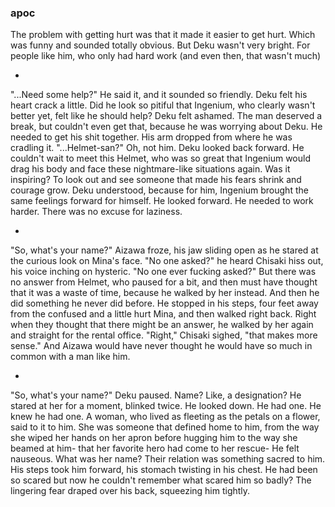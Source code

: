 ### apoc

The problem with getting hurt was that it made it easier to get hurt. Which was funny and sounded totally obvious. But Deku wasn't very bright.
For people like him, who only had hard work (and even then, that wasn't much) 

-

"...Need some help?"
He said it, and it sounded so friendly. Deku felt his heart crack a little. Did he look so pitiful that Ingenium, who clearly wasn't better yet, felt like he should help? 
Deku felt ashamed. The man deserved a break, but couldn't even get that, because he was worrying about Deku. He needed to get his shit together.
His arm dropped from where he was cradling it.
"...Helmet-san?"
Oh, not him. Deku looked back forward. He couldn't wait to meet this Helmet, who was so great that Ingenium would drag his body and face these nightmare-like situations again. Was it inspiring? To look out and see someone that made his fears shrink and courage grow. 
Deku understood, because for him, Ingenium brought the same feelings forward for himself.
He looked forward. He needed to work harder. There was no excuse for laziness.

-

"So, what's your name?"
Aizawa froze, his jaw sliding open as he stared at the curious look on Mina's face. 
"No one asked?" he heard Chisaki hiss out, his voice inching on hysteric. "No one ever fucking asked?"
But there was no answer from Helmet, who paused for a bit, and then must have thought that it was a waste of time, because he walked by her instead. And then he did something he never did before. He stopped in his steps, four feet away from the confused and a little hurt Mina, and then walked right back. Right when they thought that there might be an answer, he walked by her again and straight for the rental office.
"Right," Chisaki sighed, "that makes more sense."
And Aizawa would have never thought he would have so much in common with a man like him.

-

"So, what's your name?"
Deku paused. 
Name?
Like, a designation? 
He stared at her for a moment, blinked twice. He looked down. 
He had one. He knew he had one. A woman, who lived as fleeting as the petals on a flower, said to it to him. She was someone that defined home to him, from the way she wiped her hands on her apron before hugging him to the way she beamed at him- that her favorite hero had come to her rescue-
He felt nauseous. What was her name? Their relation was something sacred to him. 
His steps took him forward, his stomach twisting in his chest. He had been so scared but now he couldn't remember what scared him so badly? The lingering fear draped over his back, squeezing him tightly. 



